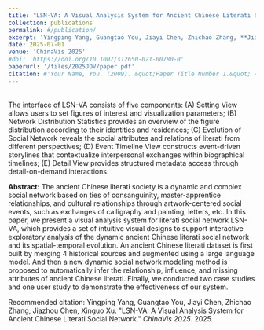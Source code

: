 ```yaml
---
title: "LSN-VA: A Visual Analysis System for Ancient Chinese Literati Social Network"
collection: publications
permalink: #/publication/
excerpt: 'Yingping Yang, Guangtao You, Jiayi Chen, Zhichao Zhang, **Jiazhou Chen**\*, Xinguo Xu'
date: 2025-07-01
venue: 'ChinaVis 2025'
#doi: 'https://doi.org/10.1007/s12650-021-00780-0'
paperurl: '/files/2025JOV/paper.pdf'
citation: #'Your Name, You. (2009). &quot;Paper Title Number 1.&quot; <i>Journal 1</i>. 1(1).'
---
```

<br/><img src='/files/2025JOV/graphics-abstract.png' alt=""><br>
The interface of LSN-VA consists of five components: (A) Setting View allows users to set figures of interest and visualization parameters; (B) Network Distribution Statistics provides an overview of the figure distribution according to their identities and residences; (C) Evolution of Social Network reveals the social attributes and relations of literati from different perspectives; (D) Event Timeline View constructs event-driven storylines that contextualize interpersonal exchanges within biographical timelines; (E) Detail View provides structured metadata access through detail-on-demand interactions.

<b>Abstract:</b> The ancient Chinese literati society is a dynamic and complex social network based on ties of consanguinity, master-apprentice relationships, and cultural relationships through artwork-centered social events, such as exchanges of calligraphy and painting, letters, etc. In this paper, we present a visual analysis system for literati social network LSN-VA, which provides a set of intuitive visual designs to support interactive exploratory analysis of the dynamic ancient Chinese literati social network and its spatial-temporal evolution. An ancient Chinese literati dataset is first built by merging 4 historical sources and augmented using a large language model. And then a new dynamic social network modeling method is proposed to automatically infer the relationship, influence, and missing attributes of ancient Chinese literati. Finally, we conducted two case studies and one user study to demonstrate the effectiveness of our system.

Recommended citation: Yingping Yang, Guangtao You, Jiayi Chen, Zhichao Zhang, Jiazhou Chen, Xinguo Xu. "LSN-VA: A Visual Analysis System for Ancient Chinese Literati Social Network." <i>ChinaVis 2025</i>. 2025.
